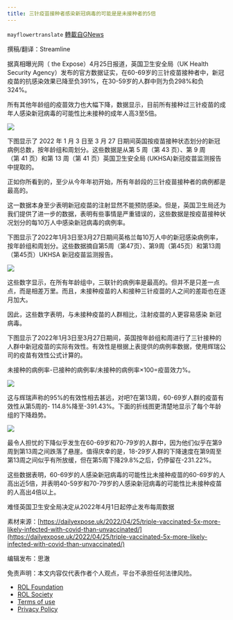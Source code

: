 ```yaml
---
title: 三针疫苗接种者感染新冠病毒的可能是是未接种者的5倍
---
```

`mayflowertranslate` [轉載自GNews](https://gnews.org/zh-hans/2424457/)

撰稿/翻译：Streamline
 
据真相曝光网（ the Expose）4月25日报道，英国卫生安全局（UK Health Security Agency）发布的官方数据证实，在60-69岁的三针疫苗接种者中，新冠疫苗的抗感染效果已降至负391%，在30-59岁的人群中则为负298%和负324%。
 
所有其他年龄组的疫苗效力也大幅下降，数据显示，目前所有接种过三针疫苗的成年人感染新冠病毒的可能性比未接种的成年人高3至5倍。
 
![](https://assets.gnews.org/wp-content/uploads/2022/04/4AA93FC7-A102-4EE6-B20D-36C2680402F5.jpeg)
 
下图显示了 2022 年 1 月 3 日至 3 月 27 日期间英国按疫苗接种状态划分的新冠病例总数，按年龄组和周划分。这些数据是从第 5 周（第 43 页）、第 9 周（第 41 页）和第 13 周（第 41 页）英国卫生安全局 (UKHSA)新冠疫苗监测报告中提取的。
 
正如你所看到的，至少从今年年初开始，所有年龄段的三针疫苗接种者的病例都是最高的。
 
这一数据本身至少表明新冠疫苗的注射显然不能预防感染。但是，英国卫生局还为我们提供了进一步的数据，表明有些事情是严重错误的，这些数据是按疫苗接种状况划分的每10万人中感染新冠病毒的病例率。
 
下图显示了2022年1月3日至3月27日期间英格兰每10万人中的新冠感染病例率，按年龄组和周划分。这些数据摘自第5周（第47页）、第9周（第45页）和第13周（第45页）UKHSA 新冠疫苗监测报告。
 
![](https://assets.gnews.org/wp-content/uploads/2022/04/3064F944-1DC4-4A6D-B6FA-6DE108D467AD.jpeg)
 
这些数字显示，在所有年龄组中，三联针的病例率是最高的。但并不是只差一点点，而是相差万里。而且，未接种疫苗的人和接种三针疫苗的人之间的差距也在逐月加大。
 
因此，这些数字表明，与未接种疫苗的人群相比，注射疫苗的人更容易感染 新冠病毒。
 
下图显示了2022年1月3日至3月27日期间，英国按年龄组和周进行了三针接种的人群中新冠疫苗的实际有效性。有效性是根据上表提供的病例率数据，使用辉瑞公司的疫苗有效性公式计算的。
 
未接种的病例率-已接种的病例率/未接种的病例率×100=疫苗效力%。
 
![](https://assets.gnews.org/wp-content/uploads/2022/04/81423653-7872-4818-B0CF-57DA9518C020.jpeg)
 
这与辉瑞声称的95%的有效性相去甚远，对吧?在第13周，60-69岁人群的疫苗有效性从第5周的- 114.8%降至-391.43%。下面的折线图更清楚地显示了每个年龄组的下降趋势。
 
![](https://assets.gnews.org/wp-content/uploads/2022/04/A850A590-8AD0-4C25-A9EE-CA2FF83DCC11.jpeg)
 
最令人担忧的下降似乎发生在60-69岁和70-79岁的人群中，因为他们似乎在第9周到第13周之间跌落了悬崖。值得庆幸的是，18-29岁人群的下降速度在第9周至第13周之间似乎有所放缓，但在第5周下降29.8%之后，仍停留在-231.22%。
 
这些数据表明，60-69岁的人感染新冠病毒的可能性比未接种疫苗的60-69岁的人高出近5倍，并表明40-59岁和70-79岁的人感染新冠病毒的可能性比未接种疫苗的人高出4倍以上。
 
难怪英国卫生安全局决定从2022年4月1日起停止发布每周数据
 
素材来源：[https://dailyexpose.uk/2022/04/25/triple-vaccinated-5x-more-likely-infected-with-covid-than-unvaccinated/](https://dailyexpose.uk/2022/04/25/triple-vaccinated-5x-more-likely-infected-with-covid-than-unvaccinated/)

编辑发布：思澈

免责声明：本文内容仅代表作者个人观点，平台不承担任何法律风险。
  
- [ROL Foundation](https://rolfoundation.org/)
- [ROL Society](https://rolsociety.org/)
- [Terms of use](https://gnews.org/terms-of-use-3/)
- [Privacy Policy](https://gnews.org/privacy-policy/)
